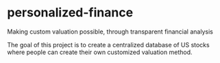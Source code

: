 # personalized-finance
Making custom valuation possible, through transparent financial analysis

The goal of this project is to create a centralized database of US stocks where people can create their own customized valuation method.
